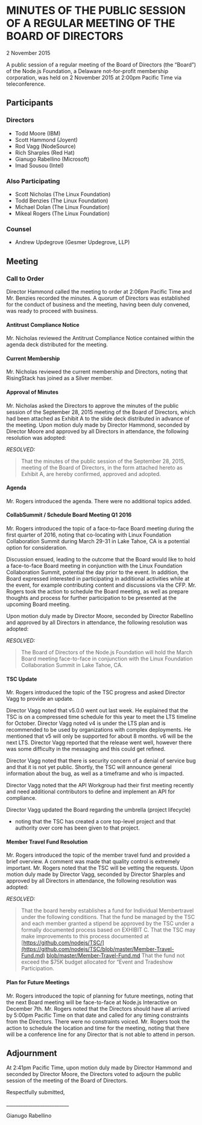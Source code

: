 # MINUTES OF THE PUBLIC SESSION OF A REGULAR MEETING OF THE BOARD OF DIRECTORS

2 November 2015

A public session of a regular meeting of the Board of Directors (the “Board”) of the Node.js Foundation, a Delaware not-for-profit membership corporation, was held on 2 November 2015 at 2:00pm Pacific Time via teleconference.

## Participants

### Directors

* Todd Moore (IBM)
* Scott Hammond (Joyent)
* Rod Vagg (NodeSource)
* Rich Sharples (Red Hat)
* Gianugo Rabellino (Microsoft)
* Imad Sousou (Intel)

### Also Participating

* Scott Nicholas (The Linux Foundation)
* Todd Benzies (The Linux Foundation)
* Michael Dolan (The Linux Foundation)
* Mikeal Rogers (The Linux Foundation)

### Counsel

* Andrew Updegrove (Gesmer Updegrove, LLP)

## Meeting
### Call to Order

Director Hammond called the meeting to order at 2:06pm Pacific Time and Mr. Benzies recorded the minutes. A quorum of Directors was established for the conduct of business and the meeting, having been duly convened, was ready to proceed with business.

#### Antitrust Compliance Notice

Mr. Nicholas reviewed the Antitrust Compliance Notice contained within the agenda deck distributed for the meeting.

#### Current Membership

Mr. Nicholas reviewed the current membership and Directors, noting that RisingStack has joined as a Silver member.

#### Approval of Minutes

Mr. Nicholas asked the Directors to approve the minutes of the public session of the September 28, 2015 meeting of the Board of Directors, which had been attached as Exhibit A to the slide deck distributed in advance of the meeting. Upon motion duly made by Director Hammond, seconded by Director Moore and approved by all Directors in attendance, the following resolution was adopted:

_RESOLVED:_
> That the minutes of the public session of the September 28, 2015, meeting of the Board of Directors, in the form attached hereto as Exhibit A, are hereby confirmed, approved and adopted.

#### Agenda

Mr. Rogers introduced the agenda. There were no additional topics added.

#### CollabSummit / Schedule Board Meeting Q1 2016

Mr. Rogers introduced the topic of a face-to-face Board meeting during the first quarter of 2016, noting that co-locating with Linux Foundation Collaboration Summit during March 29-31 in Lake Tahoe, CA is a potential option for consideration.

Discussion ensued, leading to the outcome that the Board would like to hold a face-to-face Board meeting in conjunction with the Linux Foundation Collaboration Summit, potential the day prior to the event. In addition, the Board expressed interested in participating in additional activities while at the event, for example contributing content and discussions via the CFP. Mr. Rogers took the action to schedule the Board meeting, as well as prepare thoughts and process for further participation to be presented at the upcoming Board meeting.

Upon motion duly made by Director Moore, seconded by Director Rabellino and approved by all Directors in attendance, the following resolution was adopted:

_RESOLVED:_
> The Board of Directors of the Node.js Foundation will hold the March Board meeting face-to-face in conjunction with the Linux Foundation Collaboration Summit in Lake Tahoe, CA.

#### TSC Update

Mr. Rogers introduced the topic of the TSC progress and asked Director Vagg to provide an update.

Director Vagg noted that v5.0.0 went out last week. He explained that the TSC is on a compressed time schedule for this year to meet the LTS timeline for October. Director Vagg noted v4 is under the LTS plan and is recommended to be used by organizations with complex deployments. He mentioned that v5 will only be supported for about 8 months. v6 will be the next LTS. Director Vagg reported that the release went well, however there was some difficulty in the messaging and this could get refined.

Director Vagg noted that there is security concern of a denial of service bug and that it is not yet public. Shortly, the TSC will announce general information about the bug, as well as a timeframe and who is impacted.

Director Vagg noted that the API Workgroup had their first meeting recently and need additional contributors to define and implement an API for compliance.

Director Vagg updated the Board regarding the umbrella (project lifecycle)
* noting that the TSC has created a core top-level project and that authority over core has been given to that project.

#### Member Travel Fund Resolution

Mr. Rogers introduced the topic of the member travel fund and provided a brief overview. A comment was made that quality control is extremely important. Mr. Rogers noted that the TSC will be vetting the requests. Upon motion duly made by Director Vagg, seconded by Director Sharples and approved by all Directors in attendance, the following resolution was adopted:

_RESOLVED:_
> That the board hereby establishes a fund for Individual Membertravel under the following conditions. That the fund be managed by the TSC and each member granted a stipend be approved by the TSC under a formally documented process based on EXHIBIT C. That the TSC may make improvements to this process documented at [https://github.com/nodejs/TSC/](https://github.com/nodejs/TSC/blob/master/Member-Travel-Fund.md) [blob/master/Member-Travel-Fund.md](https://github.com/nodejs/TSC/blob/master/Member-Travel-Fund.md) That the fund not exceed the $75K budget allocated for “Event and Tradeshow Participation.

#### Plan for Future Meetings

Mr. Rogers introduced the topic of planning for future meetings, noting that the next Board meeting will be face-to-face at Node.js Interactive on December 7th. Mr. Rogers noted that the Directors should have all arrived by 5:00pm Pacific Time on that date and called for any timing constraints from the Directors. There were no constraints voiced. Mr. Rogers took the action to schedule the location and time for the meeting, noting that there will be a conference line for any Director that is not able to attend in person.

## Adjournment

At 2:41pm Pacific Time, upon motion duly made by Director Hammond and seconded by Director Moore, the Directors voted to adjourn the public session of the meeting of the Board of Directors.

Respectfully submitted,

\__________________________

Gianugo Rabellino